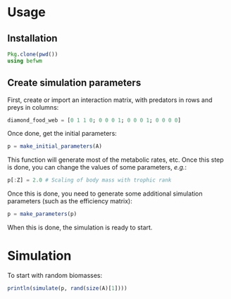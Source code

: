 # Usage

## Installation

~~~ julia
Pkg.clone(pwd())
using befwm
~~~

## Create simulation parameters

First, create or import an interaction matrix, with predators in rows and
preys in columns:

~~~ julia
diamond_food_web = [0 1 1 0; 0 0 0 1; 0 0 0 1; 0 0 0 0]
~~~

Once done, get the initial parameters:

~~~ julia
p = make_initial_parameters(A)
~~~

This function will generate most of the metabolic rates, etc. Once this step
is done, you can change the values of some parameters, *e.g.*:

~~~ julia
p[:Z] = 2.0 # Scaling of body mass with trophic rank
~~~

Once this is done, you need to generate some additional simulation parameters
(such as the efficiency matrix):

~~~ julia
p = make_parameters(p)
~~~

When this is done, the simulation is ready to start.

# Simulation

To start with random biomasses:

~~~julia
println(simulate(p, rand(size(A)[1])))
~~~
